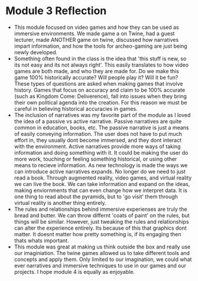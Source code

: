 # Module 3 Reflection

- This module focused on video games and how they can be used as immersive environments. We made game a on Twine, 
had a guest lecturer, made ANOTHER game on twine, discussed how narratives impart information, and how the tools for archeo-gaming are
just being newly developed. 
- Something often found in the class is the idea that 'this stuff is new, so its not easy and its not always right'. This easily translates
to how video games are both made, and who they are made for. Do we make this game 100% historically accurate? Will people play it? Will
it be fun? These types of questions are asked when making games that involve history. Games that focus on accuracy and claim to be 100%
accurate (such as Kingdom Come: Deliverence), fall into issues when they bring their own political agenda into the creation. For this reason
we must be careful in believing historical accuracies in games.
- The inclusion of narratives was my favorite part of the module as I loved the idea of a passive vs active narrative. Passive narratives
are quite common in education, books, etc. The passive narrative is just a means of easily conveying information. The user does not have to
put much effort in, they usually dont become immersed, and they dont interact with the environment. Active narratives provide more ways
of taking information and doing something with it. It could be making the user do more work, touching or feeling something historical, or 
using other means to recieve information. As new technology is made the ways we can introduce active narratives expands. No longer do we need
to just read a book. Through augmented reality, video games, and virtual reality we can live the book. We can take information and expand on
the ideas, making enviornments that can even change how we interpret data. It is one thing to read about the pyramids, but to 'go visit' them
through virtual reality is another thing entirely.
- The rules and relationships behind immersive experienses are truly the bread and butter. We can throw differnt 'coats of paint' on the rules,
but things will be similar. However, just tweaking the rules and relationships can alter the experience entirely. Its because of this that 
graphics dont matter. It doesnt matter how pretty something is, if its engaging then thats whats important. 
- This module was great at making us think outside the box and really use our imaginiation. The twine games allowed us to take different tools
and concepts and apply them. Only limited to our imagination, we could what ever narratives and immersive techniques to use in our games and our
projects. I hope module 4 is equally as enjoyable. 
